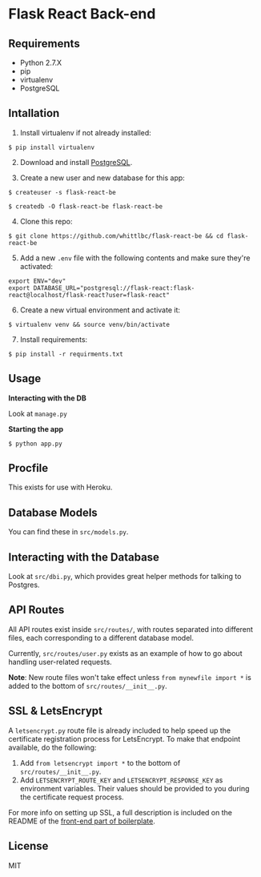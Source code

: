 # Flask React Back-end

## Requirements

* Python 2.7.X
* pip
* virtualenv
* PostgreSQL

## Intallation

1. Install virtualenv if not already installed:

```
$ pip install virtualenv
```

2. Download and install [PostgreSQL](https://www.postgresql.org/download/).

3. Create a new user and new database for this app:

```
$ createuser -s flask-react-be
```
```
$ createdb -O flask-react-be flask-react-be
```

4. Clone this repo:

```
$ git clone https://github.com/whittlbc/flask-react-be && cd flask-react-be
```

5. Add a new `.env` file with the following contents and make sure they're activated:

```
export ENV="dev"
export DATABASE_URL="postgresql://flask-react:flask-react@localhost/flask-react?user=flask-react"
```

6. Create a new virtual environment and activate it:

```
$ virtualenv venv && source venv/bin/activate
```

7. Install requirements:

```
$ pip install -r requirments.txt
```

## Usage

**Interacting with the DB**

Look at `manage.py`

**Starting the app**

```
$ python app.py
```

## Procfile

This exists for use with Heroku.

## Database Models

You can find these in `src/models.py`.

## Interacting with the Database

Look at `src/dbi.py`, which provides great helper methods for talking to Postgres.

## API Routes

All API routes exist inside `src/routes/`, with routes separated into different files, each corresponding to a different database model.

Currently, `src/routes/user.py` exists as an example of how to go about handling user-related requests. 

**Note**: New route files won't take effect unless `from mynewfile import *` is added to the bottom of `src/routes/__init__.py`.

## SSL & LetsEncrypt

A `letsencrypt.py` route file is already included to help speed up the certificate registration process for LetsEncrypt. To make that endpoint available, do the following:

1. Add `from letsencrypt import *` to the bottom of `src/routes/__init__.py`.
2. Add `LETSENCRYPT_ROUTE_KEY` and `LETSENCRYPT_RESPONSE_KEY` as environment variables. Their values should be provided to you during the certificate request process.

For more info on setting up SSL, a full description is included on the README of the [front-end part of boilerplate](https://github.com/whittlbc/flask-react-fe#setting-up-ssl-support).

## License

MIT  